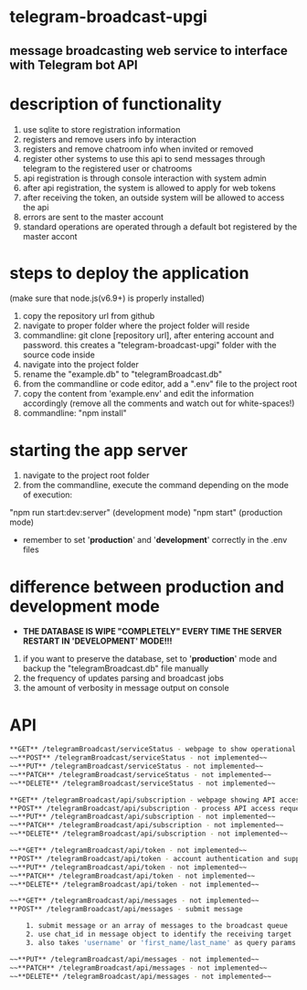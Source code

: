 # telegram-broadcast-upgi

## message broadcasting web service to interface with Telegram bot API

# description of functionality

1. use sqlite to store registration information
2. registers and remove users info by interaction
3. registers and remove chatroom info when invited or removed
4. register other systems to use this api to send messages through telegram to the registered user or chatrooms
5. api registration is through console interaction with system admin
6. after api registration, the system is allowed to apply for web tokens
7. after receiving the token, an outside system will be allowed to access the api
8. errors are sent to the master account
9. standard operations are operated through a default bot registered by the master accont

# steps to deploy the application

(make sure that node.js(v6.9+) is properly installed)
1. copy the repository url from github
2. navigate to proper folder where the project folder will reside
3. commandline: git clone [repository url], after entering account and password.  this creates a "telegram-broadcast-upgi" folder with the source code inside
4. navigate into the project folder
5. rename the "example.db" to "telegramBroadcast.db"
6. from the commandline or code editor, add a ".env" file to the project root
7. copy the content from 'example.env' and edit the information accordingly (remove all the comments and watch out for white-spaces!)
8. commandline: "npm install"

# starting the app server

1. navigate to the project root folder
2. from the commandline, execute the command depending on the mode of execution:

"npm run start:dev:server" (development mode)
"npm start" (production mode)

* remember to set '**production**' and '**development**' correctly in the .env files

# difference between production and development mode

* **THE DATABASE IS WIPE "COMPLETELY" EVERY TIME THE SERVER RESTART IN 'DEVELOPMENT' MODE!!!**
1. if you want to preserve the database, set to '**production**' mode and backup the "telegramBroadcast.db" file manually
2. the frequency of updates parsing and broadcast jobs
3. the amount of verbosity in message output on console

# API

```sh
**GET** /telegramBroadcast/serviceStatus - webpage to show operational status
~~**POST** /telegramBroadcast/serviceStatus - not implemented~~
~~**PUT** /telegramBroadcast/serviceStatus - not implemented~~
~~**PATCH** /telegramBroadcast/serviceStatus - not implemented~~
~~**DELETE** /telegramBroadcast/serviceStatus - not implemented~~
```

```sh
**GET** /telegramBroadcast/api/subscription - webpage showing API access request form
**POST** /telegramBroadcast/api/subscription - process API access request
~~**PUT** /telegramBroadcast/api/subscription - not implemented~~
~~**PATCH** /telegramBroadcast/api/subscription - not implemented~~
~~**DELETE** /telegramBroadcast/api/subscription - not implemented~~
```

```sh
~~**GET** /telegramBroadcast/api/token - not implemented~~
**POST** /telegramBroadcast/api/token - account authentication and supply jwt
~~**PUT** /telegramBroadcast/api/token - not implemented~~
~~**PATCH** /telegramBroadcast/api/token - not implemented~~
~~**DELETE** /telegramBroadcast/api/token - not implemented~~
```

```sh
~~**GET** /telegramBroadcast/api/messages - not implemented~~
**POST** /telegramBroadcast/api/messages - submit message

    1. submit message or an array of messages to the broadcast queue
    2. use chat_id in message object to identify the receiving target
    3. also takes 'username' or 'first_name/last_name' as query params

~~**PUT** /telegramBroadcast/api/messages - not implemented~~
~~**PATCH** /telegramBroadcast/api/messages - not implemented~~
~~**DELETE** /telegramBroadcast/api/messages - not implemented~~
```
